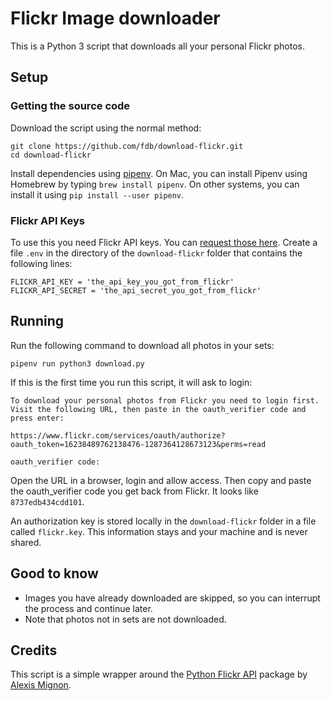 # Flickr Image downloader

This is a Python 3 script that downloads all your personal Flickr photos.

## Setup

### Getting the source code
Download the script using the normal method:

```
git clone https://github.com/fdb/download-flickr.git
cd download-flickr
```

Install dependencies using [pipenv](https://pipenv.readthedocs.io/en/latest/). On Mac, you can install Pipenv using Homebrew by typing `brew install pipenv`. On other systems, you can install it using `pip install --user pipenv`.

### Flickr API Keys

To use this you need Flickr API keys. You can [request those here](https://www.flickr.com/services/apps/create/).
Create a file `.env` in the directory of the `download-flickr` folder that contains the following lines:

```
FLICKR_API_KEY = 'the_api_key_you_got_from_flickr'
FLICKR_API_SECRET = 'the_api_secret_you_got_from_flickr'
```

## Running
Run the following command to download all photos in your sets:

```
pipenv run python3 download.py
```

If this is the first time you run this script, it will ask to login:

```
To download your personal photos from Flickr you need to login first.
Visit the following URL, then paste in the oauth_verifier code and press enter:

https://www.flickr.com/services/oauth/authorize?oauth_token=16238489762138476-1287364128673123&perms=read

oauth_verifier code:
```
Open the URL in a browser, login and allow access. Then copy and paste the oauth_verifier code you get back from Flickr. It looks like `8737edb434cdd101`.

An authorization key is stored locally in the `download-flickr` folder in a file called `flickr.key`. This information stays and your machine and is never shared.

## Good to know
- Images you have already downloaded are skipped, so you can interrupt the process and continue later.
- Note that photos not in sets are not downloaded.

## Credits

This script is a simple wrapper around the [Python Flickr API](https://github.com/alexis-mignon/python-flickr-api) package by [Alexis Mignon](https://github.com/alexis-mignon).
